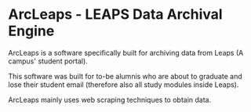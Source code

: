 # ArcLeaps - LEAPS Data Archival Engine

ArcLeaps is a software specifically built for archiving data from Leaps (A campus' student portal). 

This software was built for to-be alumnis who are about to graduate and lose their student email (therefore also all study modules inside Leaps). 

ArcLeaps mainly uses web scraping techniques to obtain data.